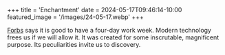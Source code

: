 +++
title = 'Enchantment'
date = 2024-05-17T09:46:14-10:00
featured_image = '/images/24-05-17.webp'
+++

[Forbs](https://www.forbes.com/sites/dedehenley/2023/04/30/the-surprising-benefits-of-working-four-days-a-week/?sh=775c4fd14c9f) says it is good to have a four-day work week. Modern technology frees us if we will allow it. It was created for some inscrutable, magnificent purpose. Its peculiarities invite us to discovery.
